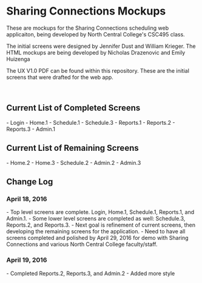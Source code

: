 <h1>Sharing Connections Mockups</h1>
<p>These are mockups for the Sharing Connections scheduling web applicaiton, being developed by North Central College's CSC495 class.</p>
<p>The initial screens were designed by Jennifer Dust and William Krieger. The HTML mockups are being developed by Nicholas Drazenovic and Emily Huizenga</p>

<p>The UX V1.0 PDF can be found within this repository. These are the initial screens that were drafted for the web app.<p>

<br />
<h2>Current List of Completed Screens</h2>
  - Login
  - Home.1
  - Schedule.1
  - Schedule.3
  - Reports.1
  - Reports.2
  - Reports.3
  - Admin.1
  
<h2>Current List of Remaining Screens</h2>
  - Home.2
  - Home.3
  - Schedule.2
  - Admin.2
  - Admin.3
  
  
  
  
  
<br />
<h2>Change Log</h2>
<h3>April 18, 2016</h3>
- Top level screens are complete. Login, Home.1, Schedule.1, Reports.1, and Admin.1.
- Some lower level screens are completed as well: Schedule.3, Reports.2, and Reports.3.
- Next goal is refinement of current screens, then developing the remaining screens for the application.
- Need to have all screens completed and polished by April 29, 2016 for demo with Sharing Connections and various North Central College faculty/staff.

<h3>April 19, 2016</h3>
- Completed Reports.2, Reports.3, and Admin.2
- Added more style
